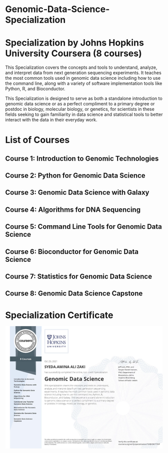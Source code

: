 # Genomic-Data-Science-Specialization

# Specialization by Johns Hopkins University Coursera (8 courses)

This Specialization covers the concepts and tools to understand, analyze, and interpret data from next generation sequencing experiments. It teaches the most common tools used in genomic data science including how to use the command line, along with a variety of software implementation tools like Python, R, and Bioconductor. 

This Specialization is designed to serve as both a standalone introduction to genomic data science or as a perfect compliment to a primary degree or postdoc in biology, molecular biology, or genetics, for scientists in these fields seeking to gain familiarity in data science and statistical tools to better interact with the data in their everyday work.

# List of Courses
## Course 1: Introduction to Genomic Technologies
## Course 2: Python for Genomic Data Science
## Course 3: Genomic Data Science with Galaxy
## Course 4: Algorithms for DNA Sequencing
## Course 5: Command Line Tools for Genomic Data Science
## Course 6: Bioconductor for Genomic Data Science
## Course 7: Statistics for Genomic Data Science
## Course 8: Genomic Data Science Capstone

# Specialization Certificate
<img src="Coursera_Certificate_74XBX96Y7YDP.jpg" width="800">

